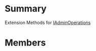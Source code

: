 # Summary #
Extension Methods for [IAdminOperations](T_MongoDB_Driver_IAdminOperations.md)

# Members #